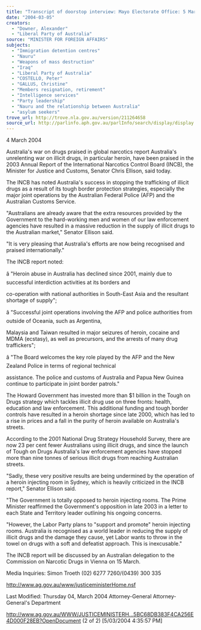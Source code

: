 ```yaml
---
title: "Transcript of doorstop interview: Mayo Electorate Office: 5 March 2004: [Nauru and the relationship between Australia; asylum seekers].\n"
date: "2004-03-05"
creators:
  - "Downer, Alexander"
  - "Liberal Party of Australia"
source: "MINISTER FOR FOREIGN AFFAIRS"
subjects:
  - "Immigration detention centres"
  - "Nauru"
  - "Weapons of mass destruction"
  - "Iraq"
  - "Liberal Party of Australia"
  - "COSTELLO, Peter"
  - "GALLUS, Christine"
  - "Members resignation, retirement"
  - "Intelligence services"
  - "Party leadership"
  - "Nauru and the relationship between Australia"
  - "asylum seekers"
trove_url: http://trove.nla.gov.au/version/211264658
source_url: http://parlinfo.aph.gov.au/parlInfo/search/display/display.w3p;query=Id%3A%22media/pressrel/HDUB6%22
---
```


 4 March 2004

 Australia's war on drugs praised in global  narcotics report  Australia's unrelenting war on illicit drugs, in particular heroin, have been praised in the 2003 Annual Report of the  International Narcotics Control Board (INCB), the Minister for Justice and Customs, Senator Chris Ellison, said today.

 The INCB has noted Australia's success in stopping the trafficking of illicit drugs as a result of its tough border protection  strategies, especially the major joint operations by the Australian Federal Police (AFP) and the Australian Customs Service. 

 "Australians are already aware that the extra resources provided by the Government to the hard-working men and women of  our law enforcement agencies have resulted in a massive reduction in the supply of illicit drugs to the Australian market,"  Senator Ellison said. 

 "It is very pleasing that Australia's efforts are now being recognised and praised internationally." 

 The INCB report noted: 

 â     "Heroin abuse in Australia has declined since 2001, mainly due to successful interdiction activities at its borders and 

 co-operation with national authorities in South-East Asia and the resultant shortage of supply"; 

 â     "Successful joint operations involving the AFP and police authorities from outside of Oceania, such as Argentina, 

 Malaysia and Taiwan resulted in major seizures of heroin, cocaine and MDMA (ecstasy), as well as precursors, and the  arrests of many drug traffickers"; 

 â     "The Board welcomes the key role played by the AFP and the New Zealand Police in terms of regional technical 

 assistance. The police and customs of Australia and Papua New Guinea continue to participate in joint border patrols." 

 The Howard Government has invested more than $1 billion in the Tough on Drugs strategy which tackles illicit drug use on  three fronts: health, education and law enforcement. This additional funding and tough border controls have resulted in a  heroin shortage since late 2000, which has led to a rise in prices and a fall in the purity of heroin available on Australia's  streets.

 According to the 2001 National Drug Strategy Household Survey, there are now 23 per cent fewer Australians using illicit  drugs, and since the launch of Tough on Drugs Australia's law enforcement agencies have stopped more than nine tonnes of  serious illicit drugs from reaching Australian streets. 

 "Sadly, these very positive results are being undermined by the operation of a heroin injecting room in Sydney, which is  heavily criticized in the INCB report," Senator Ellison said. 

 "The Government is totally opposed to heroin injecting rooms. The Prime Minister reaffirmed the Government's opposition in  late 2003 in a letter to each State and Territory leader outlining his ongoing concerns. 

 "However, the Labor Party plans to "support and promote" heroin injecting rooms. Australia is recognised as a world leader in  reducing the supply of illicit drugs and the damage they cause, yet Labor wants to throw in the towel on drugs with a soft and  defeatist approach. This is inexcusable." 

 The INCB report will be discussed by an Australian delegation to the Commission on Narcotic Drugs in Vienna on 15 March. 

 Media Inquiries: Simon Troeth (02) 6277 7260/(0439) 300 335 

 http://www.ag.gov.au/www/justiceministerHome.nsf

 Last Modified: Thursday 04, March 2004 Attorney-General Attorney-General's Department

 http://www.ag.gov.au/WWW/JUSTICEMINISTERH...5BC68DB383F4CA256E4D000F28EB?OpenDocument (2 of 2) [5/03/2004 4:35:57 PM]

